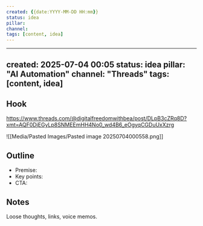 ```yaml
---
created: {{date:YYYY-MM-DD HH:mm}}
status: idea
pillar: 
channel: 
tags: [content, idea]
---
```


---
created: 2025-07-04 00:05
status: idea
pillar: "AI Automation"
channel: "Threads"
tags: [content, idea]
---

## Hook  
https://www.threads.com/@digitalfreedomwithbea/post/DLpB3cZRq8D?xmt=AQF0DjEGyLp8SNMEEmHH4No0_wd4B6_eOgyqCGDuUxXzrg


![[Media/Pasted Images/Pasted image 20250704000558.png]]
## Outline  
- Premise:  
- Key points:  
- CTA:  

## Notes  
Loose thoughts, links, voice memos.
